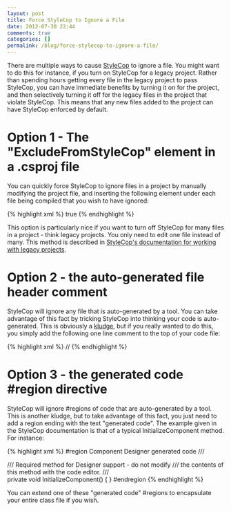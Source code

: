 ```yaml
---
layout: post
title: Force StyleCop to Ignore a File
date: 2012-07-30 22:44
comments: true
categories: []
permalink: /blog/force-stylecop-to-ignore-a-file/
---
```

There are multiple ways to cause <a href="http://stylecop.codeplex.com/" target="_blank">StyleCop</a> to ignore a file. You might want to do this for instance, if you turn on StyleCop for a legacy project. Rather than spending hours getting every file in the legacy project to pass StyleCop, you can have immediate benefits by turning it on for the project, and then selectively turning it off for the legacy files in the project that violate StyleCop. This means that any new files added to the project can have StyleCop enforced by default.

<h1>Option 1 - The "ExcludeFromStyleCop" element in a .csproj file</h1>
You can quickly force StyleCop to ignore files in a project by manually modifying the project file, and inserting the following element under each file being compiled that you wish to have ignored:

{% highlight xml %}
<Compile Include="AViolatingFile.cs">
    <ExcludeFromStyleCop>true</ExcludeFromStyleCop>
</Compile>
{% endhighlight %}


This option is particularly nice if you want to turn off StyleCop for many files in a project - think legacy projects. You only need to edit one file instead of many. This method is described in <a href="http://stylecop.codeplex.com/wikipage?title=Using%20StyleCop%20on%20Legacy%20Projects&referringTitle=Documentation" target="_blank">StyleCop's documentation for working with legacy projects</a>. 

<h1>Option 2 - the auto-generated file header comment</h1>
StyleCop will ignore any file that is auto-generated by a tool. You can take advantage of this fact by tricking StyleCop into thinking your code is auto-generated. This is obviously a <a href="http://en.wikipedia.org/wiki/Kludge" target="_blank">kludge</a>, but if you really wanted to do this, you simply add the following one line comment to the top of your code file:

{% highlight xml %}
// <auto-generated/>
{% endhighlight %}

<h1>Option 3 - the generated code #region directive</h1>
StyleCop will ignore #regions of code that are auto-generated by a tool. This is another kludge, but to take advantage of this fact, you just need to add a region ending with the text "generated code". The example given in the StyleCop documentation is that of a typical InitializeComponent method. For instance:

{% highlight xml %}
#region Component Designer generated code
/// <summary> 
/// Required method for Designer support - do not modify 
/// the contents of this method with the code editor.
/// </summary>
private void InitializeComponent()
{
}
#endregion
{% endhighlight %}

You can extend one of these "generated code" #regions to encapsulate your entire class file if you wish.
